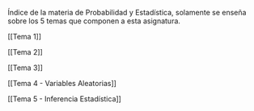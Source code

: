 Índice de la materia de Probabilidad y Estadística, solamente se enseña sobre los 5 temas que componen a esta asignatura.

[[Tema 1]]

[[Tema 2]]

[[Tema 3]]

[[Tema 4 - Variables Aleatorias]] 

[[Tema 5 - Inferencia Estadística]] 